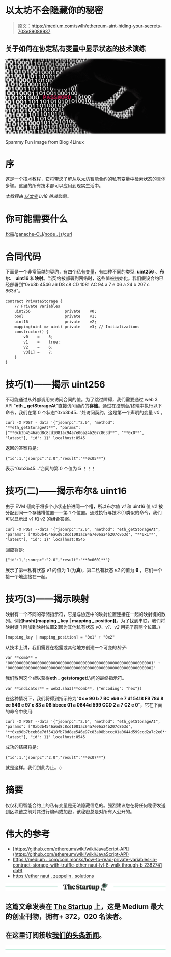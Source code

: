 # 以太坊不会隐藏你的秘密

> 原文：<https://medium.com/swlh/ethereum-aint-hiding-your-secrets-703e89088937>

## 关于如何在协定私有变量中显示状态的技术演练

![](img/011ad17b4380da7038785d759d13e9ba.png)

Spammy Fun Image from Blog 4Linux

# 序

这是一个技术教程，它将带您了解从以太坊智能合约的私有变量中检索状态的具体步骤。这里的所有技术都可以应用到现实生活中。

*本教程由* [*以太者*](https://ethernaut.zeppelin.solutions/) *Lvl8 挑战鼓励。*

# 你可能需要什么

[松露](https://truffleframework.com/)/[ganache-CLI](https://github.com/trufflesuite/ganache-cli)/[node . js](https://nodejs.org/en/)/[curl](https://curl.haxx.se/)

# 合同代码

下面是一个非常简单的契约，有四个私有变量，有四种不同的类型: **uint256** 、**布尔**、 **uint16** 和**映射**。当契约被部署到网络时，这些值被初始化。我们假设合约已经部署到“0xb3b 4546 a6 D8 c8 CD 1081 AC 94 a 7 e 06 a 24 b 207 c 863d”。

```
contract PrivateStorage {
    // Private Variables
    uint256               private    v0;
    bool                  private    v1;
    uint16                private    v2;
    mapping(uint => uint) private    v3; // Initializations    
    constructor() {
        v0    =    5;
        v1    =    true;
        v2    =    6;
        v3[1] =    7;
    }
}
```

# 技巧(1)——揭示 uint256

不可能通过从外部调用来访问合同的值。为了跳过障碍，我们需要通过 web 3 API "**eth _ getStorageAt**"直接访问契约的**存储**。通过在控制台/终端中执行以下命令，我们在第 0 个状态“0xb3b45…”处访问契约，这是第一个声明的变量 *v0* 。

```
curl -X POST - data '{"jsonrpc":"2.0", "method": "**eth_getStorageAt**", "params": ["**0xb3b4546a6d8c8cd1081ac94a7e06a24b207c863d**", "**0x0**", "latest"], "id": 1}' localhost:8545
```

返回的答案将是:

```
{"id":1,"jsonrpc":"2.0","result":"**0x05**"}
```

表示“0xb3b45…”合同的第 0 个值为 **5** ！！！

# 技巧(二)——揭示布尔& uint16

由于 EVM 倾向于将多个小状态挤进同一个槽，所以布尔值 *v1* 和 uint16 值 *v2* 被分配到同一个存储槽位置——第 1 个位置。通过执行与技术(1)类似的命令，我们可以显示出 *v1* 和 *v2* 的组合答案。

```
curl -X POST --data '{"jsonrpc":"2.0", "method": "eth_getStorageAt", "params": ["0xb3b4546a6d8c8cd1081ac94a7e06a24b207c863d", "**0x1**", "latest"], "id": 1}' localhost:8545
```

回应将是:

```
{"id":1,"jsonrpc":"2.0","result":"**0x0601**"}
```

展示了第一私有状态 *v1* 的值为 **1** (为**真**)，第二私有状态 *v2* 的值为 **6** ，它们一个接一个地连接在一起。

# 技巧(3)——揭示映射

映射有一个不同的存储指示符，它是与协定中的映射位置连接在一起的映射键的散列。例如**hash([mapping _ key | mapping _ position])**。为了找到串联，我们将映射键 **1** 附加到映射位置**2**(因为其他私有状态 *v0、v1、v2* 用完了前两个位置。)

```
[mapping_key | mapping_position] = "0x1" + "0x2"
```

从技术上讲，我们需要在松露或其他地方创建一个可变的*梳子*:

```
var **comb** = "0000000000000000000000000000000000000000000000000000000000000001" + "0000000000000000000000000000000000000000000000000000000000000002"
```

我们散列这个*梳*以获得**eth _ getstoraget**访问的最终指示符。

```
var **indicator** = web3.sha3(**comb**, {"encoding": "hex"})
```

在这种情况下，我们将得到指示符为"**0x e 90 b 7 BC eb6 e 7 df 5418 FB 78d 8 ee 546 e 97 c 83 a 08 bbccc 01 a 0644d 599 CCD 2 a 7 C2 e 0**"，它在下面的命令中使用:

```
curl -X POST --data '{"jsonrpc":"2.0", "method": "eth_getStorageAt", "params": ["0xb3b4546a6d8c8cd1081ac94a7e06a24b207c863d", "**0xe90b7bceb6e7df5418fb78d8ee546e97c83a08bbccc01a0644d599ccd2a7c2e0**", "latest"], "id": 1}' localhost:8545
```

成功的结果将是:

```
{"id":1,"jsonrpc":"2.0","result":"**0x07**"}
```

就是这样。我们到此为止。:)

# 摘要

仅仅利用智能合约上的私有变量是无法隐藏信息的。强烈建议您在将任何秘密发送到区块链之前对其进行编码或加密，该秘密总是对所有人公开的。

# 伟大的参考

*   [https://github.com/ethereum/wiki/wiki/JavaScript-API](https://github.com/ethereum/wiki/wiki/JavaScript-API)
*   [https://medium . com/coin monks/how-to-read-private-variables-in-contract-storage-with-truffle-ether naut-lvl-8-walk through-b 2382741 da9f](/coinmonks/how-to-read-private-variables-in-contract-storage-with-truffle-ethernaut-lvl-8-walkthrough-b2382741da9f)
*   [https://ether naut . zeppelin . solutions](https://ethernaut.zeppelin.solutions)

[![](img/308a8d84fb9b2fab43d66c117fcc4bb4.png)](https://medium.com/swlh)

## 这篇文章发表在 [The Startup](https://medium.com/swlh) 上，这是 Medium 最大的创业刊物，拥有+ 372，020 名读者。

## 在这里订阅接收[我们的头条新闻](http://growthsupply.com/the-startup-newsletter/)。

[![](img/b0164736ea17a63403e660de5dedf91a.png)](https://medium.com/swlh)